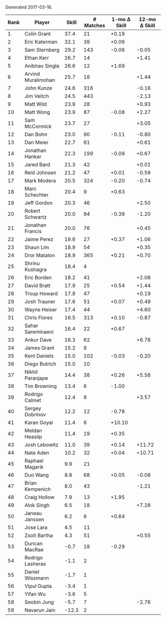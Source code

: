 Generated 2017-03-16.

| Rank | Player             | Skill | # Matches | 1-mo Δ Skill | 12-mo Δ Skill |
|------|--------------------|-------|-----------|--------------|---------------|
|    1 | Colin Grant        |  37.4 |        21 |        +0.19 |               |
|    2 | Eric Katerman      |  32.1 |        39 |        +0.06 |               |
|    3 | Sam Sternberg      |  29.2 |       143 |        -0.06 |         -0.05 |
|    4 | Ethan Kerr         |  26.7 |        14 |              |         +1.41 |
|    5 | Anibhav Singla     |  26.6 |        12 |        +1.69 |               |
|    6 | Arvind Muralimohan |  25.7 |        18 |              |         +1.44 |
|    7 | John Kunze         |  24.6 |       316 |              |         -0.16 |
|    8 | Jim Veitch         |  24.5 |       443 |              |         -2.13 |
|    9 | Matt Wild          |  23.9 |        28 |              |         +0.93 |
|   10 | Matt Wong          |  23.9 |        87 |        -0.08 |         +2.27 |
|   11 | Sam McCormick      |  23.7 |        27 |              |         +3.05 |
|   12 | Dan Bohn           |  23.0 |        90 |        -0.11 |         -0.80 |
|   13 | Dan Meier          |  22.7 |        61 |              |         +0.61 |
|   14 | Jonathan Hankar    |  22.3 |       199 |        -0.09 |         +0.67 |
|   15 | Jared Bard         |  21.3 |        42 |              |         +0.01 |
|   16 | Reid Johnsen       |  21.2 |        47 |        +0.01 |         -0.59 |
|   17 | Mark Modera        |  20.5 |       324 |        -0.20 |         -0.74 |
|   18 | Marc Schechter     |  20.4 |         9 |        +0.63 |               |
|   19 | Jeff Gordon        |  20.3 |        46 |              |         +2.50 |
|   20 | Robert Schwartz    |  20.0 |        84 |        -0.39 |         -1.20 |
|   21 | Jonathan Francis   |  20.0 |        76 |              |         +0.45 |
|   22 | Jaime Perez        |  19.6 |        27 |        +0.37 |         +1.06 |
|   23 | Shaun Lim          |  18.9 |        54 |              |         +0.35 |
|   24 | Dror Matalon       |  18.9 |       365 |        +0.21 |         +0.70 |
|   25 | Shrinu Kushagra    |  18.4 |         4 |              |               |
|   26 | Eric Borden        |  18.2 |        41 |              |         +2.08 |
|   27 | David Bratt        |  17.9 |        25 |        +0.54 |         +1.44 |
|   28 | Troup Howard       |  17.8 |        47 |              |         +0.19 |
|   29 | Josh Trauner       |  17.6 |        51 |        +0.07 |         +0.49 |
|   30 | Wayne Heiser       |  17.4 |        44 |              |         +4.60 |
|   31 | Chris Flores       |  16.5 |       313 |        +0.10 |         -0.87 |
|   32 | Sahar Sareminaeni  |  16.4 |        22 |        +0.67 |               |
|   33 | Ankur Dave         |  16.3 |        62 |              |         +6.78 |
|   34 | James Grant        |  15.2 |         8 |              |               |
|   35 | Kent Daniels       |  15.0 |       102 |        -0.03 |         -0.20 |
|   36 | Diego Butrich      |  15.0 |        10 |              |               |
|   37 | Nikhil Paranjape   |  14.4 |        38 |        +0.26 |         +5.58 |
|   38 | Tim Browning       |  13.4 |         6 |        -1.00 |               |
|   39 | Rodrigo Calmet     |  12.4 |         8 |              |         +3.57 |
|   40 | Sergey Dobrinov    |  12.2 |        12 |        -0.78 |               |
|   41 | Karan Goyal        |  11.4 |         6 |       +10.10 |               |
|   42 | Meldan Heaslip     |  11.4 |        19 |        +0.35 |               |
|   43 | Josh Lebowitz      |  11.0 |        39 |        +0.14 |        +11.72 |
|   44 | Nate Aden          |  10.2 |        32 |        +0.04 |        +10.71 |
|   45 | Raphael Magarik    |   9.9 |        21 |              |               |
|   46 | Duo Wang           |   8.8 |        68 |        +0.05 |         -0.08 |
|   47 | Brian Kempenich    |   8.0 |        43 |              |         -1.21 |
|   48 | Craig Hollow       |   7.9 |        13 |        +1.95 |               |
|   49 | Alok Singh         |   6.5 |        18 |              |         +7.28 |
|   50 | Janeau Janssen     |   6.2 |         6 |        +0.64 |               |
|   51 | Jose Lara          |   4.5 |        11 |              |               |
|   52 | Zsolt Bartha       |   4.3 |        51 |              |         +0.55 |
|   53 | Duncan MacRae      |  -0.7 |        18 |        -0.29 |               |
|   54 | Rodrigo Lasheras   |  -1.1 |         2 |              |               |
|   55 | Daniel Wissmann    |  -1.7 |         1 |              |               |
|   56 | Vipul Gupta        |  -3.4 |         1 |              |               |
|   57 | Yifan Wu           |  -3.6 |         5 |              |               |
|   58 | Seobin Jung        |  -5.7 |         7 |              |         -2.76 |
|   59 | Navarun Jain       | -12.3 |         2 |              |               |
